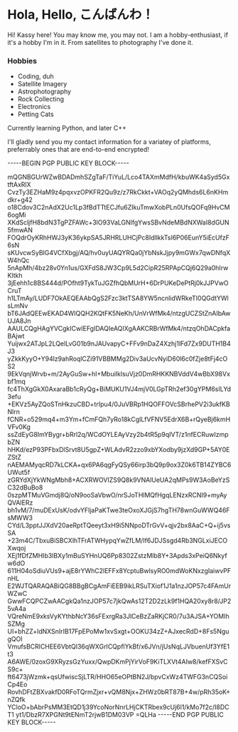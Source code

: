 # Hola, Hello, こんばんわ！

Hi! Kassy here! You may know me, you may not.
I am a hobby-enthusiast, if it's a hobby I'm in it. From satellites to photography I've done it.

### Hobbies
- Coding, duh
- Satellite Imagery
- Astrophotography
- Rock Collecting
- Electronics
- Petting Cats

Currently learning Python, and later C++

I'll gladly send you my contact information for a variatey of platforms, preferrably ones that are end-to-end encrypted!


-----BEGIN PGP PUBLIC KEY BLOCK-----

mQGNBGUrWZwBDADmhSZgTaF/TiYuL/Lco4TAXmMdfH/kbuWK4aSyd5GxtftAxRlX
CvzTy3EZHaM9z4pqxvzOPKFR2Qu9z/z7RkCkkt+VAOq2yQMhds6L6nKHmdkr+g42
o18Cdov3C2nAdX2Uc1Lp3fBdTTtECJfu6ZIkuTmwXobPLn0UfsQOFq9HvCM6ogMi
XKdScljfH8bdN3TgPZFAWc+3lO93VaLGNlfgYwsSBvNdeMBdNXWaI8dGUN5fmwAN
FOQdrOyKRhHWJ3yK36ykpSA5JRHRLUHCjPc8IdllkkTsl6P06EunY5iEcUfzF6sN
sKUvcwSyBIG4VCfXbgj/AQ/hv0uyUAQYRQa0jYbNskJjpy9mGWx7qwDNfqXW4hQc
5nApMh/4bz28v0Yn1us/GXFdS8JW3Cp9L5d2CipR25RPApCQj6Q29a0hIrwKltkh
3jEehh1c8BS444d/POfht9TykTuJGZfhQbMUrH+6DrPUKeDePtRj0kJJPVwOCruT
h1LTmAy/LUDF7OkAEQEAAbQgS2Fzc3ktTSA8YW5ncnlidWRkeTI0QGdtYWlsLmNv
bT6JAdQEEwEKAD4WIQQH2KQtFK5NeKh/UnVrWfMk4/ntzgUCZStZnAIbAwUJA8Jn
AAULCQgHAgYVCgkICwIEFgIDAQIeAQIXgAAKCRBrWfMk4/ntzqOhDACpkfaBAjwt
Yuijwx2ATJpL2LQelLvG01b9nJAUvapyC+FFv9nDaZ4Xzhj1lFd7Zx9DUTH1B4J3
yZkkKyyO+Y94lz9ahRoqlCZi91VBBMMg2Div3aUcvNyiD60l6c0fZje8tFj4cOS2
9EkVqnjWrvb+m/2AyGuSw+hI+MbuiIklsuVjz0DmRHKKNBVddV4wBbX98Vxbf1mq
fc4ThXgGkX0AxaraBb1cRyQg+BiMUKU1VJ4mjV0LGpTRh2ef30gYPM6sILYd3efu
+EKVz5AyZQoSTnHkzuCBD+trIpu4/0JuVBRp1HQOFFOVcSBrhePV2i3ukfKBNlrn
fCNR+o529mq4+m3Ym+fCmFQh7yRo18kCglLfVFNV5EdrX6B+rQyeBj6kmHVFv0Kg
ssZdEyG8ImYBygr+bRrl2q/WCdOYLEAyVzy2b4tR5p9qIVT/z1nfECRuwIzmpbZN
hHKd/ezP93PFbxDlSrvt8U5gpZ+WLAdvR2zzo9xbYXodby9jzXd9GP+5AY0EZStZ
nAEMAMyqcRD7kLCKA+qx6PA6qgFyQSy66irp3bQ9p9ox3Z0k6TB14ZYBC6UWut5f
zGRYdXjYkWNgMbh8+ACXRWOVIZS9Q8k9VNAlUeUA2qMPs9W3AoBeYzSC32dBuBo8
0szpMTMuVGmdj8Q/oN9ooSaVbwO/nrSJoTHlMQfHgqLENzxRCNI9+myAyQVAlERz
bh1vM/7/muDExUsK/odvYFljaPaKTwe3teOxoXJGjS7hgTH78wnGuWWQ46FsMWW3
CYd/L3pptJJXdV20aeRptTQeeyt3xH9i5NNpoDTrGvV+qjv2bx8AaC+Q+ij5vsSA
+23m4C/TbxuBiSBCXlhTFrATWHypqYwZfLM/If6JDJSsgd4Rb3NGLxiJECOXwqoj
XEj1fDfZMHIb3lBXy1mBuSYHnUQ6Pp8302ZstzMlb8Y+3Apds3xPeiQ6Nkyfw6dO
611H04oSdiuVUs9+ajE8rYWhC2lEFFx8YcptuBwlsyRO0mdWoKNxzgIaiwvPFnHL
E2WJTQARAQABiQG8BBgBCgAmFiEEB9ikLRSuTXiof1J1a1nzJOP57c4FAmUrWZwC
GwwFCQPCZwAACgkQa1nzJOP57c7jkQwAs12T2D2zLk9f1HQA20xy8r8/JP25vA4a
VQreNmE9xksVyKYthbNcY36sFExrgRa3JlCeBzZaRKjCR0/7u3AJSA+YOMIhSZMg
UI+bhZZ+ldNXSnIrIB17FpEPoMw1xvSxgt+OOKU34zZ+AJxecRdD+8Fs5NgugQOI
VmufsBCRlCHEE6VbtQI36qWXGrICQpflYkBf/x6JVn/jUsNqLJVbuenUf3YfE1t3
A6AWE/0zoxG9XRyzsGzYuxx/QwpDKmPjYirVoF9KiTLXVt4AIw8/kefFXSvCS9c+
ft6473jWzmk+qsUfwiscSjLTR/HHO65eOPtBN2J/bpvCxWz4TWFG3nCQSoiCp4Eo
RovhDFtZBXvakfD0RFoTQrmZjxr+vQM8Njx+ZHWz0bRT87B+4w/pRh35oK+nZQfk
YCloO+bAbrPsMM3EtQD1j39YcoNorNnrLHjCKTRbex9cUj6l1/kMo7f2c/I8DCT1
yt1/DbzR7XPGNt9tENmT2rjwB1DM03VP
=QLHa
-----END PGP PUBLIC KEY BLOCK-----


